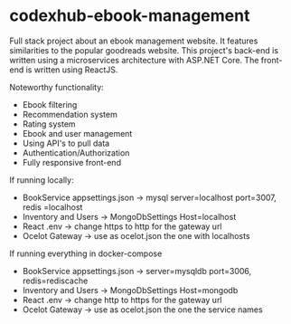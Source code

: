 # codexhub-ebook-management

Full stack project about an ebook management website. It features similarities to the popular goodreads website.
This project's back-end is written using a microservices architecture with ASP.NET Core. The front-end is written using ReactJS.

Noteworthy functionality:
- Ebook filtering
- Recommendation system
- Rating system
- Ebook and user management
- Using API's to pull data
- Authentication/Authorization
- Fully responsive front-end

If running locally:

- BookService appsettings.json -> mysql server=localhost port=3007, redis =localhost
- Inventory and Users -> MongoDbSettings Host=localhost
- React .env -> change https to http for the gateway url
- Ocelot Gateway -> use as ocelot.json the one with localhosts

If running everything in docker-compose

- BookService appsettings.json -> server=mysqldb port=3006, redis=rediscache
- Inventory and Users -> MongoDbSettings Host=mongodb
- React .env -> change http to https for the gateway url
- Ocelot Gateway -> use as ocelot.json the one the service names
